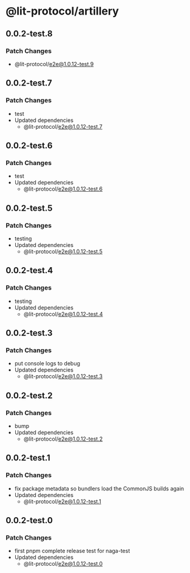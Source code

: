 # @lit-protocol/artillery

## 0.0.2-test.8

### Patch Changes

- @lit-protocol/e2e@1.0.12-test.9

## 0.0.2-test.7

### Patch Changes

- test
- Updated dependencies
  - @lit-protocol/e2e@1.0.12-test.7

## 0.0.2-test.6

### Patch Changes

- test
- Updated dependencies
  - @lit-protocol/e2e@1.0.12-test.6

## 0.0.2-test.5

### Patch Changes

- testing
- Updated dependencies
  - @lit-protocol/e2e@1.0.12-test.5

## 0.0.2-test.4

### Patch Changes

- testing
- Updated dependencies
  - @lit-protocol/e2e@1.0.12-test.4

## 0.0.2-test.3

### Patch Changes

- put console logs to debug
- Updated dependencies
  - @lit-protocol/e2e@1.0.12-test.3

## 0.0.2-test.2

### Patch Changes

- bump
- Updated dependencies
  - @lit-protocol/e2e@1.0.12-test.2

## 0.0.2-test.1

### Patch Changes

- fix package metadata so bundlers load the CommonJS builds again
- Updated dependencies
  - @lit-protocol/e2e@1.0.12-test.1

## 0.0.2-test.0

### Patch Changes

- first pnpm complete release test for naga-test
- Updated dependencies
  - @lit-protocol/e2e@1.0.12-test.0
